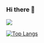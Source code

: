 ### Hi there 👋

<!--
**orafalima/orafalima** is a ✨ _special_ ✨ repository because its `README.md` (this file) appears on your GitHub profile.

Here are some ideas to get you started:

- 🔭 I’m currently working on ...
- 🌱 I’m currently learning ...
- 👯 I’m looking to collaborate on ...
- 🤔 I’m looking for help with ...
- 💬 Ask me about ...
- 📫 How to reach me: ...
- 😄 Pronouns: ...
- ⚡ Fun fact: ...
-->

![](https://komarev.com/ghpvc/?username=orafalima&color=green)

[![Top Langs](https://github-readme-stats.vercel.app/api/top-langs/?username=orafalima&layout=compact)](https://github.com/orafalima)
